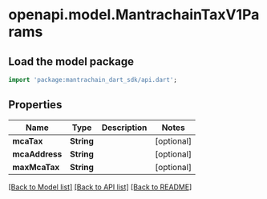 # openapi.model.MantrachainTaxV1Params

## Load the model package
```dart
import 'package:mantrachain_dart_sdk/api.dart';
```

## Properties
Name | Type | Description | Notes
------------ | ------------- | ------------- | -------------
**mcaTax** | **String** |  | [optional] 
**mcaAddress** | **String** |  | [optional] 
**maxMcaTax** | **String** |  | [optional] 

[[Back to Model list]](../README.md#documentation-for-models) [[Back to API list]](../README.md#documentation-for-api-endpoints) [[Back to README]](../README.md)


